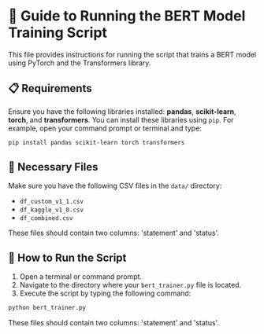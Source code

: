 # 🐍 Guide to Running the BERT Model Training Script

This file provides instructions for running the script that trains a BERT model using PyTorch and the Transformers library.

## 📋 Requirements

Ensure you have the following libraries installed: **pandas**, **scikit-learn**, **torch**, and **transformers**. You can install these libraries using `pip`. For example, open your command prompt or terminal and type:

```bash
pip install pandas scikit-learn torch transformers
```

## 📁 Necessary Files

Make sure you have the following CSV files in the `data/` directory:

- `df_custom_v1_1.csv`
- `df_kaggle_v1_0.csv`
- `df_combined.csv`

These files should contain two columns: 'statement' and 'status'.

## 🚀 How to Run the Script

1. Open a terminal or command prompt.
2. Navigate to the directory where your `bert_trainer.py` file is located.
3. Execute the script by typing the following command:

```bash
python bert_trainer.py
```




These files should contain two columns: 'statement' and 'status'.
